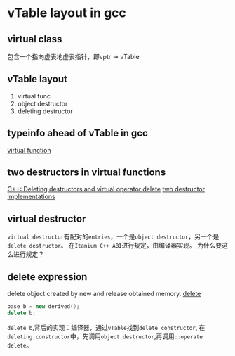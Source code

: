 # vTable layout in gcc

## virtual class
包含一个指向虚表地虚表指针，即vptr -> vTable

## vTable layout
1. virtual func
2. object destructor
3. deleting destructor

## typeinfo  ahead of vTable in gcc
[virtual function](https://www.avabodh.com/cxxin/virtualfunction.html#:~:text=There%20is%20a%20vtable%20and%20typeinfo%20generated%20for,of%20all%20virtual%20functions%20defined%20by%20the%20class.)

## two destructors in virtual functions
[C++: Deleting destructors and virtual operator delete](https://eli.thegreenplace.net/2015/c-deleting-destructors-and-virtual-operator-delete/)
[two destructor implementations](https://stackoverflow.com/questions/44558119/why-do-i-have-two-destructor-implementations-in-my-assembly-output)

## virtual destructor
`virtual destructor`有配对的`entries`，一个是`object destructor`，另一个是`delete destructor`。
在`Itanium C++ ABI`进行规定，由编译器实现。
为什么要这么进行规定？

## delete expression
delete object created by new and release obtained memory.
[delete](https://en.cppreference.com/w/cpp/language/delete)
```cpp
base b = new derived();
delete b;
```
`delete b`,背后的实现：编译器，通过`vTable`找到`delete constructor`, 在`deleting constructor`中，先调用`object destructor`,再调用`::operate delete`。
